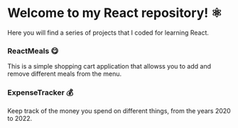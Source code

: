 # Welcome to my React repository! ⚛️

Here you will find a series of projects that I coded for learning React.

### ReactMeals 😋

This is a simple shopping cart application that allowss you to add and remove different meals from the menu.

### ExpenseTracker 💰

Keep track of the money you spend on different things, from the years 2020 to 2022.

